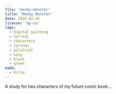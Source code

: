 ```yaml
---
file: 'money-monster'
title: 'Money Monster'
date: 2015-02-26
license: 'by-sa'
tags:
  - digital painting
  - surreal
  - characters
  - cartoon
  - political
  - sexy
  - black
  - green
made:
  - Krita
---
```


A study for two characters of my future comic book... 
